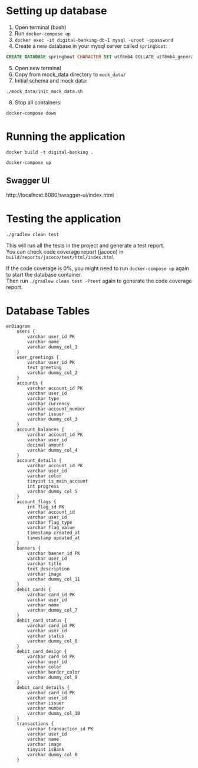 
# Setting up database
1. Open terminal (bash) 
2. Run `docker-compose up`
3. `docker exec -it digital-banking-db-1 mysql -uroot -ppassword`
4. Create a new database in your mysql server called `springboot`:
```sql
CREATE DATABASE springboot CHARACTER SET utf8mb4 COLLATE utf8mb4_general_ci;
```
5. Open new terminal
6. Copy from mock_data directory to `mock_data/`
7. Initial schema and mock data:
```shell
./mock_data/init_mock_data.sh
```
8. Stop all containers:
```shell
docker-compose down
```

# Running the application
```shell
docker build -t digital-banking .
```

```shell
docker-compose up
```

## Swagger UI
http://localhost:8080/swagger-ui/index.html

# Testing the application
```shell
./gradlew clean test
```

This will run all the tests in the project and generate a test report.  
You can check code coverage report (jacoco) in `build/reports/jacoco/test/html/index.html`

If the code coverage is 0%, you might need to run `docker-compose up` again to start the database container.  
Then run `./gradlew clean test -Ptest` again to generate the code coverage report.


# Database Tables
```mermaid
erDiagram
    users {
        varchar user_id PK
        varchar name
        varchar dummy_col_1
    }
    user_greetings {
        varchar user_id PK
        text greeting
        varchar dummy_col_2
    }
    accounts {
        varchar account_id PK
        varchar user_id
        varchar type
        varchar currency
        varchar account_number
        varchar issuer
        varchar dummy_col_3
    }
    account_balances {
        varchar account_id PK
        varchar user_id
        decimal amount
        varchar dummy_col_4
    }
    account_details {
        varchar account_id PK
        varchar user_id
        varchar color
        tinyint is_main_account
        int progress
        varchar dummy_col_5
    }
    account_flags {
        int flag_id PK
        varchar account_id
        varchar user_id
        varchar flag_type
        varchar flag_value
        timestamp created_at
        timestamp updated_at
    }
    banners {
        varchar banner_id PK
        varchar user_id
        varchar title
        text description
        varchar image
        varchar dummy_col_11
    }
    debit_cards {
        varchar card_id PK
        varchar user_id
        varchar name
        varchar dummy_col_7
    }
    debit_card_status {
        varchar card_id PK
        varchar user_id
        varchar status
        varchar dummy_col_8
    }
    debit_card_design {
        varchar card_id PK
        varchar user_id
        varchar color
        varchar border_color
        varchar dummy_col_9
    }
    debit_card_details {
        varchar card_id PK
        varchar user_id
        varchar issuer
        varchar number
        varchar dummy_col_10
    }
    transactions {
        varchar transaction_id PK
        varchar user_id
        varchar name
        varchar image
        tinyint isBank
        varchar dummy_col_6
    }

```
